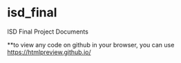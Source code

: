 # isd_final
ISD Final Project Documents

**to view any code on github in your browser, you can use https://htmlpreview.github.io/
